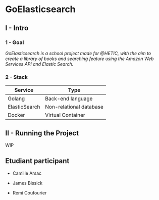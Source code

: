 # GoElasticsearch

## I - Intro

### 1 - Goal

*GoElasticsearch is a school project made for @HETIC, with the aim to create a library of books and searching feature using the Amazon Web Services API and Elastic Search.*

### 2 - Stack

| Service    | Type                       |
| ---------- | -------------------------- |
| Golang     | Back-end language          |
| ElasticSearch | Non-relational database |
| Docker   | Virtual Container            |

## II - Running the Project

WIP

## Etudiant participant
- Camille Arsac

- James Bissick

- Remi Coufourier
